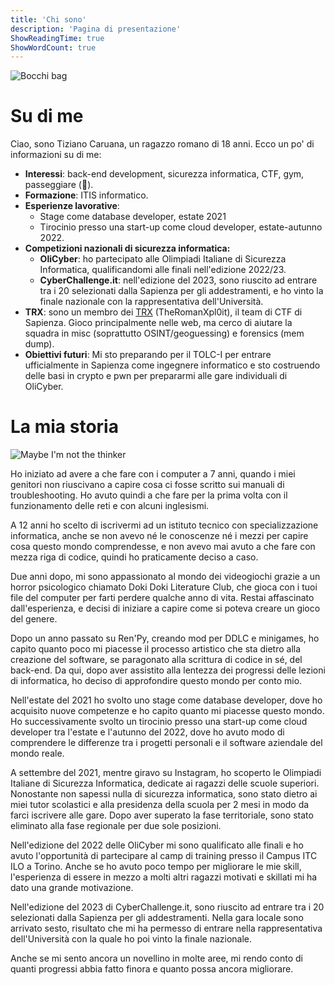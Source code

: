 ```yaml
---
title: 'Chi sono'
description: 'Pagina di presentazione'
ShowReadingTime: true
ShowWordCount: true
---
```


![Bocchi bag](/about_me/bocchi-bag.png)

# Su di me

Ciao, sono Tiziano Caruana, un ragazzo romano di 18 anni. Ecco un po' di informazioni su di me:

- **Interessi**: back-end development, sicurezza informatica, CTF, gym, passeggiare (👴).
- **Formazione**: ITIS informatico.
- **Esperienze lavorative**: 
  - Stage come database developer, estate 2021
  - Tirocinio presso una start-up come cloud developer, estate-autunno 2022.
- **Competizioni nazionali di sicurezza informatica:**
    - **OliCyber**: ho partecipato alle Olimpiadi Italiane di Sicurezza Informatica, qualificandomi alle finali nell'edizione 2022/23.
    - **CyberChallenge.it**: nell'edizione del 2023, sono riuscito ad entrare tra i 20 selezionati dalla Sapienza per gli addestramenti, e ho vinto la finale nazionale con la rappresentativa dell'Università.
- **TRX**: sono un membro dei [TRX](https://theromanxpl0it.github.io/) (TheRomanXpl0it), il team di CTF di Sapienza. Gioco principalmente nelle web, ma cerco di aiutare la squadra in misc (soprattutto OSINT/geoguessing) e forensics (mem dump).
- **Obiettivi futuri**: Mi sto preparando per il TOLC-I per entrare ufficialmente in Sapienza come ingegnere informatico e sto costruendo delle basi in crypto e pwn per prepararmi alle gare individuali di OliCyber.

# La mia storia

![Maybe I'm not the thinker](https://media.tenor.com/kOJnwQX83BQAAAAd/bro-thinks-hes-the-thinker-bro-thinking.gif)

Ho iniziato ad avere a che fare con i computer a 7 anni, quando i miei genitori non riuscivano a capire cosa ci fosse scritto sui manuali di troubleshooting. Ho avuto quindi a che fare per la prima volta con il funzionamento delle reti e con alcuni inglesismi.

A 12 anni ho scelto di iscrivermi ad un istituto tecnico con specializzazione informatica, anche se non avevo né le conoscenze né i mezzi per capire cosa questo mondo comprendesse, e non avevo mai avuto a che fare con mezza riga di codice, quindi ho praticamente deciso a caso.

Due anni dopo, mi sono appassionato al mondo dei videogiochi grazie a un horror psicologico chiamato Doki Doki Literature Club, che gioca con i tuoi file del computer per farti perdere qualche anno di vita. Restai affascinato dall'esperienza, e decisi di iniziare a capire come si poteva creare un gioco del genere.

Dopo un anno passato su Ren'Py, creando mod per DDLC e minigames, ho capito quanto poco mi piacesse il processo artistico che sta dietro alla creazione del software, se paragonato alla scrittura di codice in sé, del back-end. Da qui, dopo aver assistito alla lentezza dei progressi delle lezioni di informatica, ho deciso di approfondire questo mondo per conto mio.

Nell'estate del 2021 ho svolto uno stage come database developer, dove ho acquisito nuove competenze e ho capito quanto mi piacesse questo mondo. Ho successivamente svolto un tirocinio presso una start-up come cloud developer tra l'estate e l'autunno del 2022, dove ho avuto modo di comprendere le differenze tra i progetti personali e il software aziendale del mondo reale.

A settembre del 2021, mentre giravo su Instagram, ho scoperto le Olimpiadi Italiane di Sicurezza Informatica, dedicate ai ragazzi delle scuole superiori. Nonostante non sapessi nulla di sicurezza informatica, sono stato dietro ai miei tutor scolastici e alla presidenza della scuola per 2 mesi in modo da farci iscrivere alle gare. Dopo aver superato la fase territoriale, sono stato eliminato alla fase regionale per due sole posizioni.

Nell'edizione del 2022 delle OliCyber mi sono qualificato alle finali e ho avuto l'opportunità di partecipare al camp di training presso il Campus ITC ILO a Torino. Anche se ho avuto poco tempo per migliorare le mie skill, l'esperienza di essere in mezzo a molti altri ragazzi motivati e skillati mi ha dato una grande motivazione.

Nell'edizione del 2023 di CyberChallenge.it, sono riuscito ad entrare tra i 20 selezionati dalla Sapienza per gli addestramenti. Nella gara locale sono arrivato sesto, risultato che mi ha permesso di entrare nella rappresentativa dell'Università con la quale ho poi vinto la finale nazionale.

Anche se mi sento ancora un novellino in molte aree, mi rendo conto di quanti progressi abbia fatto finora e quanto possa ancora migliorare.
